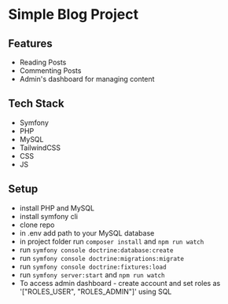 # Simple Blog Project

## Features
* Reading Posts
* Commenting Posts
* Admin's dashboard for managing content

## Tech Stack
* Symfony
* PHP
* MySQL
* TailwindCSS
* CSS
* JS

## Setup
* install PHP and MySQL
* install symfony cli
* clone repo
* in .env add path to your MySQL database
* in project folder run ```composer install``` and ```npm run watch```
* run ```symfony console doctrine:database:create```
* run ```symfony console doctrine:migrations:migrate```
* run ```symfony console doctrine:fixtures:load```
* run ```symfony server:start``` and ```npm run watch```
* To access admin dashboard - create account and set roles as '["ROLES_USER", "ROLES_ADMIN"]' using SQL